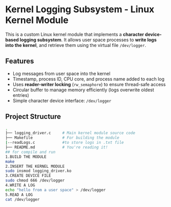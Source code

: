 # Kernel Logging Subsystem - Linux Kernel Module

This is a custom Linux kernel module that implements a **character device-based logging subsystem**. It allows user space processes to **write logs into the kernel**, and retrieve them using the virtual file `/dev/logger`.
## Features
- Log messages from user space into the kernel
- Timestamp, process ID, CPU core, and process name added to each log
- Uses **reader-writer locking** (`rw_semaphore`) to ensure thread-safe access
- Circular buffer to manage memory efficiently (logs overwrite oldest entries)
- Simple character device interface: `/dev/logger`
## Project Structure
```bash
.
├── logging_driver.c     # Main kernel module source code
├── Makefile             # For building the module
|--readLogs.c            #to store logs in .txt file
├── README.md            # You're reading it!
## for compile and run
1.BUILD THE MODULE
make
2.INSERT THE KERNEL MODULE
sudo insmod logging_driver.ko
3.CREATE DEVICE FILE
sudo chmod 666 /dev/logger
4.WRITE A LOG
echo "hello from a user space" > /dev/logger
5.READ A LOG
cat /dev/logger
